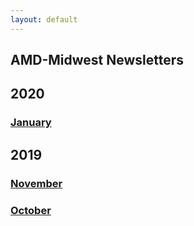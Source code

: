```yaml
---
layout: default
---
```

## AMD-Midwest Newsletters

## 2020
### [January](https://staph-b.github.io/midwest-region/archive/newsletters/2020-01_newsletter.pdf)

## 2019
### [November](https://staph-b.github.io/midwest-region/archive/newsletters/2019-11_newsletter.pdf)
### [October](https://staph-b.github.io/midwest-region/archive/newsletters/2019-10_newsletter.pdf)

